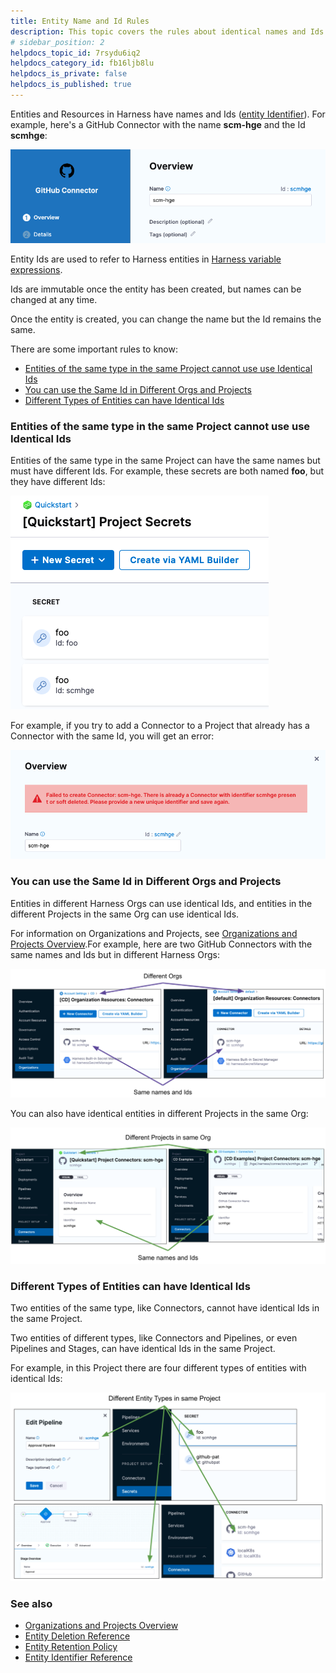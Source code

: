 ```yaml
---
title: Entity Name and Id Rules
description: This topic covers the rules about identical names and Ids for Harness entities.
# sidebar_position: 2
helpdocs_topic_id: 7rsydu6iq2
helpdocs_category_id: fb16ljb8lu
helpdocs_is_private: false
helpdocs_is_published: true
---
```


Entities and Resources in Harness have names and Ids ([entity Identifier](harness-entity-reference.md)). For example, here's a GitHub Connector with the name **scm-hge** and the Id **scmhge**:

![](./static/renaming-entities-and-resources-11.png)

Entity Ids are used to refer to Harness entities in [Harness variable expressions](../12_Variables-and-Expressions/harness-variables.md).

Ids are immutable once the entity has been created, but names can be changed at any time.

Once the entity is created, you can change the name but the Id remains the same.

There are some important rules to know:

* [Entities of the same type in the same Project cannot use use Identical Ids](renaming-entities-and-resources.md#entities-of-the-same-type-in-the-same-project-cannot-use-use-identical-ids)
* [You can use the Same Id in Different Orgs and Projects](renaming-entities-and-resources.md#you-can-use-the-same-id-in-different-orgs-and-projects)
* [Different Types of Entities can have Identical Ids](renaming-entities-and-resources.md#different-types-of-entities-can-have-identical-ids)

### Entities of the same type in the same Project cannot use use Identical Ids

Entities of the same type in the same Project can have the same names but must have different Ids. For example, these secrets are both named **foo**, but they have different Ids:

![](./static/renaming-entities-and-resources-12.png)

For example, if you try to add a Connector to a Project that already has a Connector with the same Id, you will get an error:

![](./static/renaming-entities-and-resources-13.png)

### You can use the Same Id in Different Orgs and Projects

Entities in different Harness Orgs can use identical Ids, and entities in the different Projects in the same Org can use identical Ids.

For information on Organizations and Projects, see [Organizations and Projects Overview](../1_Organizations-and-Projects/1-projects-and-organizations.md).For example, here are two GitHub Connectors with the same names and Ids but in different Harness Orgs:

![](./static/renaming-entities-and-resources-14.png)

You can also have identical entities in different Projects in the same Org:

![](./static/renaming-entities-and-resources-15.png)

### Different Types of Entities can have Identical Ids

Two entities of the same type, like Connectors, cannot have identical Ids in the same Project.

Two entities of different types, like Connectors and Pipelines, or even Pipelines and Stages, can have identical Ids in the same Project.

For example, in this Project there are four different types of entities with identical Ids:

![](./static/renaming-entities-and-resources-16.png)

### See also

* [Organizations and Projects Overview](../1_Organizations-and-Projects/1-projects-and-organizations.md)
* [Entity Deletion Reference](entity-deletion-reference.md)
* [Entity Retention Policy](entity-retention-policy.md)
* [Entity Identifier Reference](entity-identifier-reference.md)

